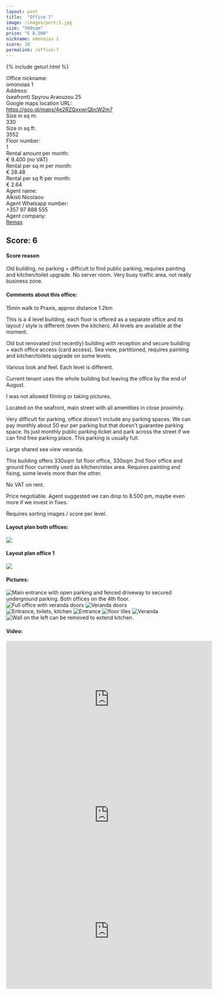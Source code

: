 ```yaml
---
layout: post
title:  "Office 7"
image: /images/port/1.jpg
size: "500sqm"
price: "€ 8.500"
nickname: omonoias 1
score: 10
permalink: /office-7
---
```

{% include geturl.html %}
<div class="office-info-grid">
    <div>Office nickname:</div>
    <div>omonoias 1</div>
    <div>Address:</div>
    <div>(seafront) Spyrou Araouzou 25</div>
    <div>Google maps location URL:</div>
    <div><a href="https://goo.gl/maps/4e2RZQxxwrQbcW2m7" target="_blank" rel="noopener noreferrer">https://goo.gl/maps/4e2RZQxxwrQbcW2m7</a></div>
    <div>Size in sq m:</div>
    <div>330</div>
    <div>Size in sq ft:</div>
    <div>3552</div>
    <div>Floor number:</div>
    <div>1</div>
    <div>Rental amount per month:</div>
    <div>€ 9.400 (no VAT)</div>
    <div>Rental per sq m per month:</div>
    <div>€ 28.48</div>
    <div>Rental per sq ft per month:</div>
    <div>€ 2.64</div>
    <div>Agent name:</div>
    <div>Alkisti Nicolaou</div>
    <div>Agent Whatsapp number:</div>
    <div>+357 97 888 555</div>
    <div>Agent company:</div>
    <div><a href="https://www.remax.com.cy/" target="_blank" rel="noopener noreferrer">Remax</a></div>
</div>

## Score: 6

#### Score reason

Old building, no parking + difficult to find public parking, requires painting and kitchen/toilet upgrade. No server room. Very busy traffic area, not really business zone.

#### Comments about this office:

15min walk to Praxis, approx distance 1.2km

This is a 4 level building, each floor is offered as a separate office and its layout / style is different (even the kitchen). All levels are available at the moment.

Old but renovated (not recently) building with reception and secure building + each office access (card access). Sea view, partitioned, requires painting and kitchen/toilets upgrade on some levels.

Various look and feel. Each level is different.

Current tenant uses the whole building but leaving the office by the end of August. 

I was not allowed filming or taking pictures.

Located on the seafront, main street with all amentities in close proximity.

Very difficult for parking, office doesn't include any parking spaces. We can pay monthly about 50 eur per parking but that doesn't guarantee parking space. Its just monthly public parking ticket and park across the street if we can find free parking place. This parking is usually full.

Large shared sea view veranda.

This building offers 330sqm 1st floor office, 330sqm 2nd floor office and ground floor currently used as kitchen/relax area. Requires painting and fixing, some levels more than the other.

No VAT on rent.

Price negotiable. Agent suggested we can drop to 8.500 pm, maybe even more if we invest in fixes.

Requires sorting images / score per level.

#### Layout plan both offices:

<img src="{{ '/images/omon/plan.jpg' | prepend: SourceUrl }}">

#### Layout plan office 1

<img src="{{ '/images/omon/plan1.jpg' | prepend: SourceUrl }}">

#### Pictures:

<img src="{{ '/images/omon/2.jpg' | prepend: SourceUrl }}" title="Main entrance with open parking and fenced driveway to secured underground parking. Both offices on the 4th floor.">

<img src="{{ '/images/omon/3.jpg' | prepend: SourceUrl }}" title="Full office with veranda doors">

<img src="{{ '/images/omon/4.jpg' | prepend: SourceUrl }}" title="Veranda doors">

<img src="{{ '/images/omon/5.jpg' | prepend: SourceUrl }}" title="Entrance, toilets, kitchen">

<img src="{{ '/images/omon/6.jpg' | prepend: SourceUrl }}" title="Entrance">

<img src="{{ '/images/omon/7.jpg' | prepend: SourceUrl }}" title="floor tiles">

<img src="{{ '/images/omon/8.jpg' | prepend: SourceUrl }}" title="Veranda">

<img src="{{ '/images/omon/9.jpg' | prepend: SourceUrl }}" title="Wall on the left can be removed to extend kitchen.">


#### Video:

<iframe width="560" height="315" src="https://www.youtube.com/embed/8bx8tytsakY" frameborder="0" allow="accelerometer; autoplay; encrypted-media; gyroscope; picture-in-picture" allowfullscreen></iframe>

<iframe width="560" height="315" src="https://www.youtube.com/embed/xVwoBqu0dqc" frameborder="0" allow="accelerometer; autoplay; encrypted-media; gyroscope; picture-in-picture" allowfullscreen></iframe>

<iframe width="560" height="315" src="https://www.youtube.com/embed/GB4jXRgRa88" frameborder="0" allow="accelerometer; autoplay; encrypted-media; gyroscope; picture-in-picture" allowfullscreen></iframe>
